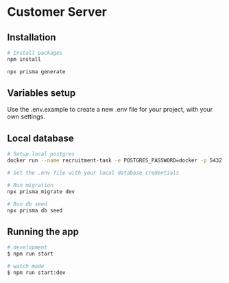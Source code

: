 # Customer Server

## Installation

```bash
# Install packages
npm install

npx prisma generate
```

## Variables setup

Use the .env.example to create a new .env file for your project, with your own settings.


## Local database

```bash
# Setup local postgres
docker run --name recruitment-task -e POSTGRES_PASSWORD=docker -p 5432:5432 -d postgres:11.16

# Set the .env file with your local database credentials

# Run migration
npx prisma migrate dev

# Run db seed
npx prisma db seed
```

## Running the app

```bash
# development
$ npm run start

# watch mode
$ npm run start:dev

```
